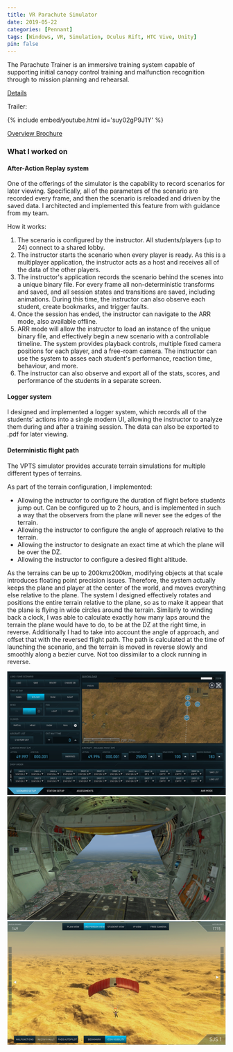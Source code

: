 ```yaml
---
title: VR Parachute Simulator
date: 2019-05-22
categories: [Pennant]
tags: [Windows, VR, Simulation, Oculus Rift, HTC Vive, Unity]
pin: false
---
```


The Parachute Trainer is an immersive training system capable of supporting initial canopy control training and malfunction recognition through to mission planning and rehearsal.

[Details](https://www.pennantplc.com/parachute-trainer/#)

Trailer:

{% include embed/youtube.html id='suy02gP9J1Y' %}

[Overview Brochure](https://www.pennantplc.com/wp-content/uploads/2023/09/Parachute_Trainer_2023.pdf)

### What I worked on
#### After-Action Replay system
One of the offerings of the simulator is the capability to record scenarios for later viewing. Specifically, all of the parameters of the scenario are recorded every frame, and then the scenario is reloaded and driven by the saved data. I architected and implemented this feature from with guidance from my team. 

How it works:
 
1. The scenario is configured by the instructor. All students/players (up to 24) connect to a shared lobby.
2. The instructor starts the scenario when every player is ready. As this is a multiplayer application, the instructor acts as a host and receives all of the data of the other players.
3. The instructor's application records the scenario behind the scenes into a unique binary file. For every frame all non-deterministic transforms and saved, and all session states and transitions are saved, including animations. During this time, the instructor can also observe each student, create bookmarks, and trigger faults.
4. Once the session has ended, the instructor can navigate to the ARR mode, also available offline. 
5. ARR mode will allow the instructor to load an instance of the unique binary file, and effectively begin a new scenario with a controllable timeline. The system provides playback controls, multiple fixed camera positions for each player, and a free-roam camera. The instructor can use the system to asses each student's performance, reaction time, behaviour, and more.
6. The instructor can also observe and export all of the stats, scores, and performance of the students in a separate screen.

#### Logger system
I designed and implemented a logger system, which records all of the students' actions into a single modern UI, allowing the instructor to analyze them during and after a training session. The data can also be exported to .pdf for later viewing.

#### Deterministic flight path
The VPTS simulator provides accurate terrain simulations for multiple different types of terrains.

As part of the terrain configuration, I implemented:
- Allowing the instructor to configure the duration of flight before students jump out. Can be configured up to 2 hours, and is implemented in such a way that the observers from the plane will never see the edges of the terrain. 
- Allowing the instructor to configure the angle of approach relative to the terrain.
- Allowing the instructor to designate an exact time at which the plane will be over the DZ.
- Allowing the instructor to configure a desired flight altitude.

As the terrains can be up to 200kmx200km, modifying objects at that scale introduces floating point precision issues. Therefore, the system actually keeps the plane and player at the center of the world, and moves everything else relative to the plane. The system I designed effectively rotates and positions the entire terrain relative to the plane, so as to make it appear that the plane is flying in wide circles around the terrain. Similarly to winding back a clock, I was able to calculate exactly how many laps around the terrain the plane would have to do, to be at the DZ at the right time, in reverse. Additionally I had to take into account the angle of approach, and offset that with the reversed flight path. The path is calculated at the time of launching the scenario, and the terrain is moved in reverse slowly and smoothly along a bezier curve. Not too dissimilar to a clock running in reverse.

![Scenario Setup](/assets/images/pennant/VPTS_scenario_setup.png "Scenario Setup")
![In-game view of students going out](/assets/images/pennant/VPTS_jump.png "In-game view of students going out")
![Instructor View during scenario](/assets/images/pennant/VPTS_mcs_ingame.png "Instructor view during scenario")


